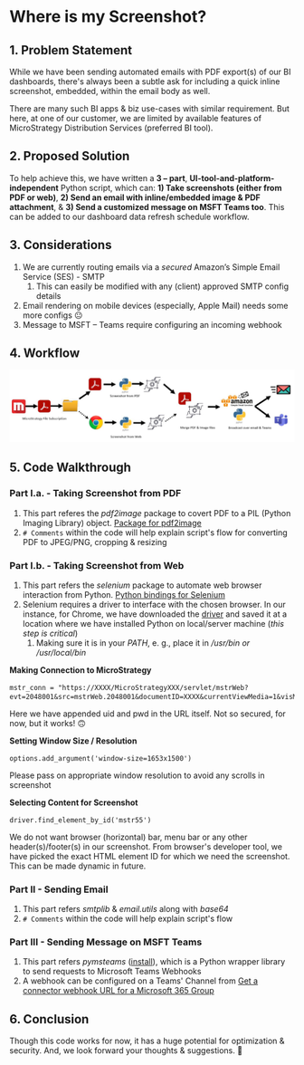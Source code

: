 # Where is my Screenshot?
## 1. Problem Statement
While we have been sending automated emails with PDF export(s) of our BI dashboards, there's always been a subtle ask for including a quick inline screenshot, embedded, within the email body as well.

There are many such BI apps & biz use-cases with similar requirement. But here, at one of our customer, we are limited by available features of MicroStrategy Distribution Services (preferred BI tool). 

## 2. Proposed Solution
To help achieve this, we have written a **3 – part**, **UI-tool-and-platform-independent** Python script, which can: **1) Take screenshots (either from PDF or web)**, **2) Send an email with inline/embedded image & PDF attachment**, & **3) Send a customized message on MSFT Teams too**. This can be added to our dashboard data refresh schedule workflow.

## 3. Considerations
1. We are currently routing emails via a *secured* Amazon’s Simple Email Service (SES) - SMTP
   1. This can easily be modified with any (client) approved SMTP config details
1.	Email rendering on mobile devices (especially, Apple Mail) needs some more configs :neutral_face:
1. Message to MSFT – Teams require configuring an incoming webhook

## 4. Workflow
![Simplified Workflow](/images/workflow_1.JPG)

## 5. Code Walkthrough
### Part I.a. - Taking Screenshot from PDF
1. This part referes the *pdf2image* package to covert PDF to a PIL (Python Imaging Library) object. [Package for pdf2image](https://pypi.org/project/pdf2image/)
1. `# Comments` within the code will help explain script's flow for converting PDF to JPEG/PNG, cropping & resizing

### Part I.b. - Taking Screenshot from Web
1. This part refers the *selenium* package to automate web browser interaction from Python. [Python bindings for Selenium](https://pypi.org/project/selenium/)
1. Selenium requires a driver to interface with the chosen browser. In our instance, for Chrome, we have downloaded the [driver](https://sites.google.com/a/chromium.org/chromedriver/downloads) and saved it at a location where we have installed Python on local/server machine (*this step is critical*)
   1. Making sure it is in your *PATH*, e. g., place it in */usr/bin or /usr/local/bin*

**Making Connection to MicroStrategy**

```
mstr_conn = "https://XXXX/MicroStrategyXXX/servlet/mstrWeb?evt=2048001&src=mstrWeb.2048001&documentID=XXXX&currentViewMedia=1&visMode=0&Server=XXXX&Port=0&share=1&uid=XXXX&pwd=XXXX"
```

Here we have appended uid and pwd in the URL itself. Not so secured, for now, but it works! :upside_down_face:

**Setting Window Size / Resolution**

```
options.add_argument('window-size=1653x1500')
```

Please pass on appropriate window resolution to avoid any scrolls in screenshot

**Selecting Content for Screenshot**

```
driver.find_element_by_id('mstr55')
```

We do not want browser (horizontal) bar, menu bar or any other header(s)/footer(s) in our screenshot. From browser's developer tool, we have picked the exact HTML element ID for which we need the screenshot. This can be made dynamic in future.

### Part II - Sending Email
1. This part refers *smtplib* & *email.utils* along with *base64*
1. `# Comments` within the code will help explain script's flow

### Part III - Sending Message on MSFT Teams
1. This part refers *pymsteams* ([install](https://pypi.org/project/pymsteams/)), which is a Python wrapper library to send requests to Microsoft Teams Webhooks
1. A webhook can be configured on a Teams' Channel from [Get a connector webhook URL for a Microsoft 365 Group](https://docs.microsoft.com/en-us/outlook/actionable-messages/send-via-connectors#creating-messages-through-office-365-connectors-in-microsoft-teams)

## 6. Conclusion
Though this code works for now, it has a huge potential for optimization & security. And, we look forward your thoughts & suggestions. :bow:
